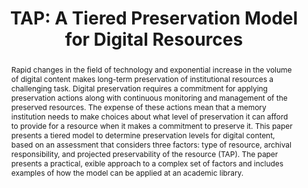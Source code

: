 ---
abstract: 'Rapid changes in the field of technology and exponential increase in the
  volume of digital content makes long-term preservation of institutional resources
  a challenging task. Digital preservation requires a commitment for applying preservation
  actions along with continuous monitoring and management of the preserved resources.
  The expense of these actions mean that a memory institution needs to make choices
  about what level of preservation it can afford to provide for a resource when it
  makes a commitment to preserve it. This paper presents a tiered model to determine
  preservation levels for digital content, based on an assessment that considers three
  factors: type of resource, archival responsibility, and projected preservability
  of the resource (TAP). The paper presents a practical, exible approach to a complex
  set of factors and includes examples of how the model can be applied at an academic
  library.'
creators:
- Qasim, Umar
- Farnel, Sharon
- Huck, John
date: null
document_url: https://services.phaidra.univie.ac.at/api/object/o:378063/download
grand_parent: iPRES
institutions: []
keywords:
- lisbon
landing_page_url: https://phaidra.univie.ac.at/o:378063
language: eng
layout: publication
license: CC BY-SA 2.0 AT
notes_url: null
parent: iPRES 2013
publication_type: paper
size: 117373
slides_url: null
source_name: iPRES
stream_url: null
title: 'TAP: A Tiered Preservation Model for Digital Resources'
year: 2013
---